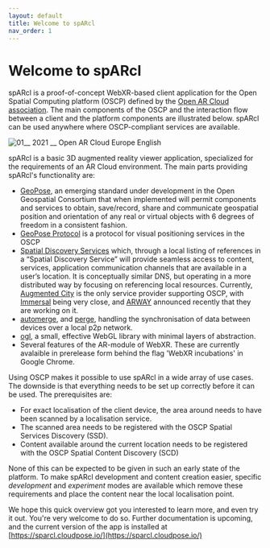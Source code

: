 ```yaml
---
layout: default
title: Welcome to spARcl
nav_order: 1
---
```


# Welcome to spARcl

spARcl is a proof-of-concept WebXR-based client application for the Open Spatial Computing platform (OSCP) defined by the [Open AR Cloud association](https://www.openarcloud.org/). The main components of the OSCP and the interaction flow between a client and the platform components are illustrated below. spARcl can be used anywhere where OSCP-compliant services are available. 

![01__ 2021 __ Open AR Cloud Europe English](https://user-images.githubusercontent.com/231274/115872403-0eead580-a442-11eb-8989-91e462c64cfd.png)

spARcl is a basic 3D augmented reality viewer application, specialized for the requirements of an AR Cloud environment. The main parts providing spARcl's functionality are:

* [GeoPose](https://github.com/opengeospatial/GeoPose), an emerging standard under development in the Open Geospatial Consortium that when implemented will permit components and services to obtain, save/record, share and communicate geospatial position and orientation of any real or virtual objects with 6 degrees of freedom in a consistent fashion.
* [GeoPose Protocol](https://github.com/OpenArCloud/oscp-geopose-protocol) is a protocol for visual positioning services in the OSCP
* [Spatial Discovery Services](https://www.openarcloud.org/oscp) which, through a local listing of references in a “Spatial Discovery Service” will provide seamless access to content, services, application communication channels that are available in a user’s location. It is conceptually similar DNS, but operating in a more distributed way by focusing on referencing local resources. Currently, [Augmented City](https://www.augmented.city/) is the only service provider supporting OSCP, with [Immersal](https://immersal.com/) being very close, and [ARWAY](https://medium.com/arway/building-the-worlds-spatial-index-with-arwaykit-c97d40f31528) announced recently that they are working on it.
* [automerge](https://github.com/automerge/automerge), and [perge](https://github.com/sammccord/perge), handling the synchronisation of data between devices over a local p2p network.
* [ogl](https://github.com/oframe/ogl), a small, effective WebGL library with minimal layers of abstraction.
* Several features of the AR-module of WebXR. These are currently avalaible in prerelease form behind the flag 'WebXR incubations' in Google Chrome.

Using OSCP makes it possible to use spARcl in a wide array of use cases. The downside is that everything needs to be set up correctly before it can be used. The prerequisites are:

* For exact localisation of the client device, the area around needs to have been scanned by a localisation service.
* The scanned area needs to be registered with the OSCP Spatial Services Discovery (SSD).
* Content available around the current location needs to be registered with the OSCP Spatial Content Discovery (SCD)

None of this can be expected to be given in such an early state of the platform. To make spARcl development and content creation easier, specific *development* and *experiment* modes are available which remove these requirements and place the content near the local localisation point.

We hope this quick overview got you interested to learn more, and even try it out. You're very welcome to do so. Further documentation is upcoming, and the current version of the app is installed at [https://sparcl.cloudpose.io/](https://sparcl.cloudpose.io/)
